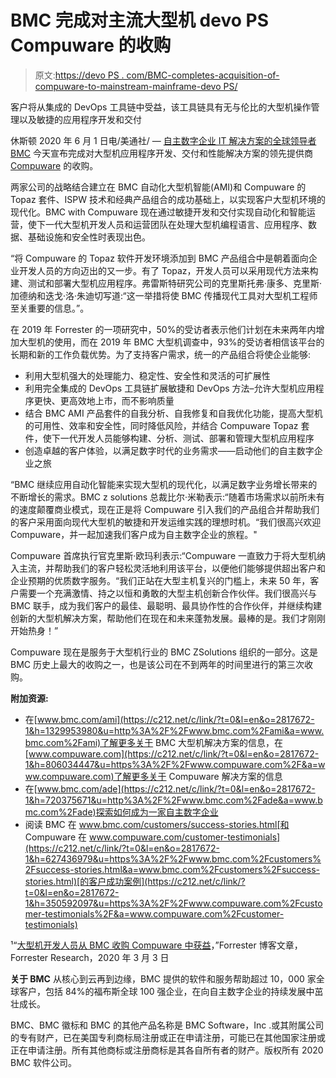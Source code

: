 # BMC 完成对主流大型机 devo PS Compuware 的收购

> 原文:[https://devo PS . com/BMC-completes-acquisition-of-compuware-to-mainstream-mainframe-devo PS/](https://devops.com/bmc-completes-acquisition-of-compuware-to-mainstream-mainframe-devops/)

客户将从集成的 DevOps 工具链中受益，该工具链具有无与伦比的大型机操作管理以及敏捷的应用程序开发和交付

休斯顿 2020 年 6 月 1 日电/美通社/ — [自主数字企业 IT 解决方案的全球领导者 BMC](https://c212.net/c/link/?t=0&l=en&o=2817672-1&h=2476363259&u=https%3A%2F%2Fwww.bmc.com%2F&a=BMC) 今天宣布完成对大型机应用程序开发、交付和性能解决方案的领先提供商 [Compuware](https://c212.net/c/link/?t=0&l=en&o=2817672-1&h=1749558205&u=http%3A%2F%2Fwww.compuware.com%2F&a=Compuware) 的收购。

两家公司的战略结合建立在 BMC 自动化大型机智能(AMI)和 Compuware 的 Topaz 套件、ISPW 技术和经典产品组合的成功基础上，以实现客户大型机环境的现代化。BMC with Compuware 现在通过敏捷开发和交付实现自动化和智能运营，使下一代大型机开发人员和运营团队在处理大型机编程语言、应用程序、数据、基础设施和安全性时表现出色。

“将 Compuware 的 Topaz 软件开发环境添加到 BMC 产品组合中是朝着面向企业开发人员的方向迈出的又一步。有了 Topaz，开发人员可以采用现代方法来构建、测试和部署大型机应用程序。弗雷斯特研究公司的克里斯托弗·康多、克里斯·加德纳和迭戈·洛·朱迪切写道:“这一举措将使 BMC 传播现代工具对大型机工程师至关重要的信息。”。

在 2019 年 Forrester 的一项研究中，50%的受访者表示他们计划在未来两年内增加大型机的使用，而在 2019 年 BMC 大型机调查中，93%的受访者相信该平台的长期和新的工作负载优势。为了支持客户需求，统一的产品组合将使企业能够:

*   利用大型机强大的处理能力、稳定性、安全性和灵活的可扩展性
*   利用完全集成的 DevOps 工具链扩展敏捷和 DevOps 方法–允许大型机应用程序更快、更高效地上市，而不影响质量
*   结合 BMC AMI 产品套件的自我分析、自我修复和自我优化功能，提高大型机的可用性、效率和安全性，同时降低风险，并结合 Compuware Topaz 套件，使下一代开发人员能够构建、分析、测试、部署和管理大型机应用程序
*   创造卓越的客户体验，以满足数字时代的业务需求——启动他们的自主数字企业之旅

“BMC 继续应用自动化智能来实现大型机的现代化，以满足数字业务增长带来的不断增长的需求。BMC z solutions 总裁比尔·米勒表示:“随着市场需求以前所未有的速度颠覆商业模式，现在正是将 Compuware 引入我们的产品组合并帮助我们的客户采用面向现代大型机的敏捷和开发运维实践的理想时机。“我们很高兴欢迎 Compuware，并一起加速我们客户成为自主数字企业的旅程。"

Compuware 首席执行官克里斯·欧玛利表示:“Compuware 一直致力于将大型机纳入主流，并帮助我们的客户轻松灵活地利用该平台，以便他们能够提供超出客户和企业预期的优质数字服务。“我们正站在大型主机复兴的门槛上，未来 50 年，客户需要一个充满激情、持之以恒和勇敢的大型主机创新合作伙伴。我们很高兴与 BMC 联手，成为我们客户的最佳、最聪明、最具协作性的合作伙伴，并继续构建创新的大型机解决方案，帮助他们在现在和未来蓬勃发展。最棒的是。我们才刚刚开始热身！”

Compuware 现在是服务于大型机行业的 BMC ZSolutions 组织的一部分。这是 BMC 历史上最大的收购之一，也是该公司在不到两年的时间里进行的第三次收购。

**附加资源:**

*   在[www.bmc.com/ami](https://c212.net/c/link/?t=0&l=en&o=2817672-1&h=1329953980&u=http%3A%2F%2Fwww.bmc.com%2Fami&a=www.bmc.com%2Fami)了解更多关于 BMC 大型机解决方案的信息，在[www.compuware.com](https://c212.net/c/link/?t=0&l=en&o=2817672-1&h=806034447&u=https%3A%2F%2Fwww.compuware.com%2F&a=www.compuware.com)了解更多关于 Compuware 解决方案的信息
*   在[www.bmc.com/ade](https://c212.net/c/link/?t=0&l=en&o=2817672-1&h=720375671&u=http%3A%2F%2Fwww.bmc.com%2Fade&a=www.bmc.com%2Fade)探索如何成为一家自主数字企业
*   阅读 BMC 在 www.bmc.com/customers/success-stories.html[和 Compuware 在 www.compuware.com/customer-testimonials](https://c212.net/c/link/?t=0&l=en&o=2817672-1&h=627436979&u=https%3A%2F%2Fwww.bmc.com%2Fcustomers%2Fsuccess-stories.html&a=www.bmc.com%2Fcustomers%2Fsuccess-stories.html)[的客户成功案例](https://c212.net/c/link/?t=0&l=en&o=2817672-1&h=350592097&u=https%3A%2F%2Fwww.compuware.com%2Fcustomer-testimonials%2F&a=www.compuware.com%2Fcustomer-testimonials)

¹“[大型机开发人员从 BMC 收购 Compuware 中获益](https://c212.net/c/link/?t=0&l=en&o=2817672-1&h=3814343191&u=https%3A%2F%2Fgo.forrester.com%2Fblogs%2Fmainframe-developers-get-boost-from-bmc-acquisition-of-compuware%2F&a=Mainframe+Developers+Get+Boost+From+BMC+Acquisition+Of+Compuware)，”Forrester 博客文章，Forrester Research，2020 年 3 月 3 日

**关于 BMC** 从核心到云再到边缘，BMC 提供的软件和服务帮助超过 10，000 家全球客户，包括 84%的福布斯全球 100 强企业，在向自主数字企业的持续发展中茁壮成长。

BMC、BMC 徽标和 BMC 的其他产品名称是 BMC Software，Inc .或其附属公司的专有财产，已在美国专利商标局注册或正在申请注册，可能已在其他国家注册或正在申请注册。所有其他商标或注册商标是其各自所有者的财产。版权所有 2020 BMC 软件公司。